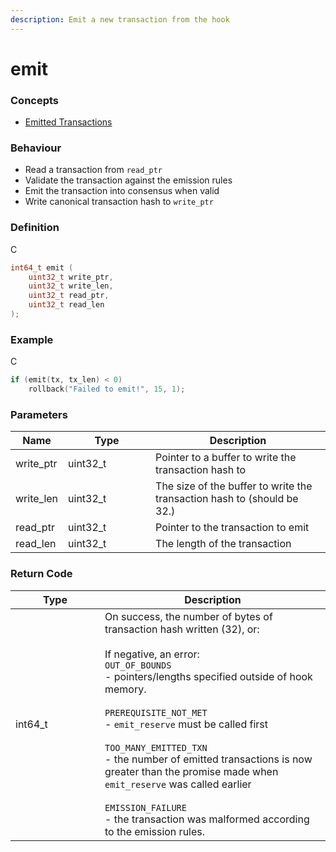 ```yaml
---
description: Emit a new transaction from the hook
---
```


# emit

### Concepts

* [Emitted Transactions](../../concepts-and-docs/emitted-transactions.md)

### Behaviour

* Read a transaction from `read_ptr`
* Validate the transaction against the emission rules
* Emit the transaction into consensus when valid
* Write canonical transaction hash to `write_ptr`

### Definition

C

```c
int64_t emit (
    uint32_t write_ptr,
  	uint32_t write_len,
    uint32_t read_ptr,
    uint32_t read_len
);
```

### Example

C

```c
if (emit(tx, tx_len) < 0)
    rollback("Failed to emit!", 15, 1);
```

### Parameters

<table><thead><tr><th>Name</th><th width="124">Type</th><th>Description</th></tr></thead><tbody><tr><td>write_ptr</td><td>uint32_t</td><td>Pointer to a buffer to write the transaction hash to</td></tr><tr><td>write_len</td><td>uint32_t</td><td>The size of the buffer to write the transaction hash to (should be 32.)</td></tr><tr><td>read_ptr</td><td>uint32_t</td><td>Pointer to the transaction to emit</td></tr><tr><td>read_len</td><td>uint32_t</td><td>The length of the transaction</td></tr></tbody></table>

### Return Code

<table><thead><tr><th width="127">Type</th><th>Description</th></tr></thead><tbody><tr><td>int64_t</td><td>On success, the number of bytes of transaction hash written (32), or:<br><br>If negative, an error:<br><code>OUT_OF_BOUNDS</code><br>- pointers/lengths specified outside of hook memory.<br><br><code>PREREQUISITE_NOT_MET</code><br>- <code>emit_reserve</code> must be called first<br><br><code>TOO_MANY_EMITTED_TXN</code><br>- the number of emitted transactions is now greater than the promise made when <code>emit_reserve</code> was called earlier<br><br><code>EMISSION_FAILURE</code><br>- the transaction was malformed according to the emission rules.</td></tr></tbody></table>
